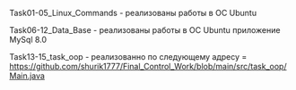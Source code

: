 Task01-05_Linux_Commands - реализованы работы в ОС Ubuntu

Task06-12_Data_Base - реализованы работы в ОС Ubuntu приложение MySql 8.0

Task13-15_task_oop - реализованно по следующему адресу = https://github.com/shurik1777/Final_Control_Work/blob/main/src/task_oop/Main.java
